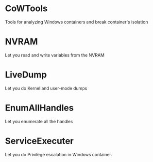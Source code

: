 # CoWTools
Tools for analyzing Windows containers and break container's isolation 


# NVRAM
Let you read and write variables from the NVRAM 

# LiveDump 
Let you do Kernel and user-mode dumps 

# EnumAllHandles 
Let you enumerate all the handles 

# ServiceExecuter
Let you do Privilege escalation in Windows container.